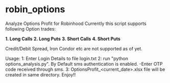 # robin_options
Analyze Options Profit for Robinhood
Currently this script supports following Option trades:

**1. Long Calls**
**2. Long Puts**
**3. Short Calls**
**4. Short Puts**

Credit/Debit Spread, Iron Condor etc are not supported as of yet.

Usage:
1: Enter Login Details to file login.txt
2: run "python options_analysis.py". By Default sms authentication is enabled. 
         -Enter OTP code received through sms.
3: OptionsProfit_<current_date>.xlsx file will be created in same directory. Enjoy!!
